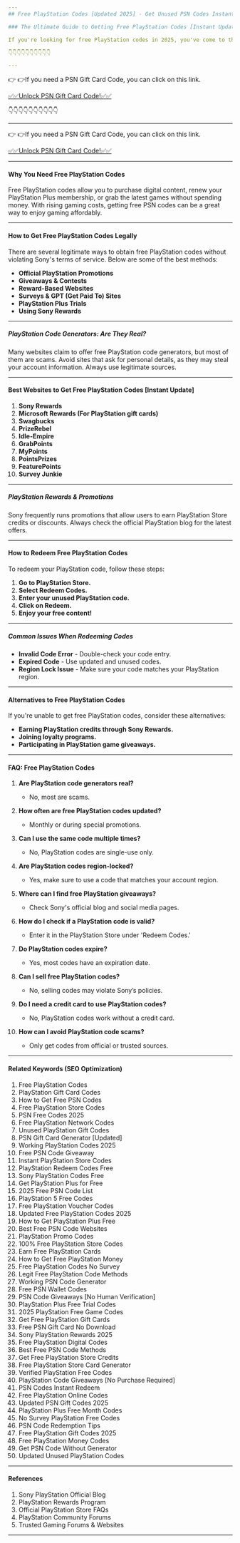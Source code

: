 ```yaml
---
## Free PlayStation Codes [Updated 2025] - Get Unused PSN Codes Instantly

### The Ultimate Guide to Getting Free PlayStation Codes [Instant Update]

If you're looking for free PlayStation codes in 2025, you've come to the right place! This guide will provide everything you need to know about obtaining free and unused PSN codes legally. Whether you're looking for free games, PlayStation Plus subscriptions, or PlayStation Store credits, we have you covered.

👇👇👇👇👇👇👇👇👇👇

---
```


👉 👉If you need a PSN Gift Card Code, you can click on this link.

[✅✅Unlock PSN Gift Card Code!✅✅ ](https://therewardgate.com/free-psn/)

👇👇👇👇👇👇👇👇👇👇

---

👉 👉If you need a PSN Gift Card Code, you can click on this link.

[✅✅Unlock PSN Gift Card Code!✅✅ ](https://therewardgate.com/free-psn/)

---

#### Why You Need Free PlayStation Codes

Free PlayStation codes allow you to purchase digital content, renew your PlayStation Plus membership, or grab the latest games without spending money. With rising gaming costs, getting free PSN codes can be a great way to enjoy gaming affordably.

---

#### How to Get Free PlayStation Codes Legally

There are several legitimate ways to obtain free PlayStation codes without violating Sony's terms of service. Below are some of the best methods:

- **Official PlayStation Promotions**
- **Giveaways & Contests**
- **Reward-Based Websites**
- **Surveys & GPT (Get Paid To) Sites**
- **PlayStation Plus Trials**
- **Using Sony Rewards**

---

##### PlayStation Code Generators: Are They Real?

Many websites claim to offer free PlayStation code generators, but most of them are scams. Avoid sites that ask for personal details, as they may steal your account information. Always use legitimate sources.

---

#### Best Websites to Get Free PlayStation Codes [Instant Update]

1. **Sony Rewards**
2. **Microsoft Rewards (For PlayStation gift cards)**
3. **Swagbucks**
4. **PrizeRebel**
5. **Idle-Empire**
6. **GrabPoints**
7. **MyPoints**
8. **PointsPrizes**
9. **FeaturePoints**
10. **Survey Junkie**

---

##### PlayStation Rewards & Promotions

Sony frequently runs promotions that allow users to earn PlayStation Store credits or discounts. Always check the official PlayStation blog for the latest offers.

---

#### How to Redeem Free PlayStation Codes

To redeem your PlayStation code, follow these steps:

1. **Go to PlayStation Store.**
2. **Select Redeem Codes.**
3. **Enter your unused PlayStation code.**
4. **Click on Redeem.**
5. **Enjoy your free content!**

---

##### Common Issues When Redeeming Codes

- **Invalid Code Error** - Double-check your code entry.
- **Expired Code** - Use updated and unused codes.
- **Region Lock Issue** - Make sure your code matches your PlayStation region.

---

#### Alternatives to Free PlayStation Codes

If you're unable to get free PlayStation codes, consider these alternatives:

- **Earning PlayStation credits through Sony Rewards.**
- **Joining loyalty programs.**
- **Participating in PlayStation game giveaways.**

---

#### FAQ: Free PlayStation Codes

1. **Are PlayStation code generators real?**
   - No, most are scams.

2. **How often are free PlayStation codes updated?**
   - Monthly or during special promotions.

3. **Can I use the same code multiple times?**
   - No, PlayStation codes are single-use only.

4. **Are PlayStation codes region-locked?**
   - Yes, make sure to use a code that matches your account region.

5. **Where can I find free PlayStation giveaways?**
   - Check Sony's official blog and social media pages.

6. **How do I check if a PlayStation code is valid?**
   - Enter it in the PlayStation Store under 'Redeem Codes.'

7. **Do PlayStation codes expire?**
   - Yes, most codes have an expiration date.

8. **Can I sell free PlayStation codes?**
   - No, selling codes may violate Sony’s policies.

9. **Do I need a credit card to use PlayStation codes?**
   - No, PlayStation codes work without a credit card.

10. **How can I avoid PlayStation code scams?**
    - Only get codes from official or trusted sources.

---

#### Related Keywords (SEO Optimization)

1. Free PlayStation Codes
2. PlayStation Gift Card Codes
3. How to Get Free PSN Codes
4. Free PlayStation Store Codes
5. PSN Free Codes 2025
6. Free PlayStation Network Codes
7. Unused PlayStation Gift Codes
8. PSN Gift Card Generator [Updated]
9. Working PlayStation Codes 2025
10. Free PSN Code Giveaway
11. Instant PlayStation Store Codes
12. PlayStation Redeem Codes Free
13. Sony PlayStation Codes Free
14. Get PlayStation Plus for Free
15. 2025 Free PSN Code List
16. PlayStation 5 Free Codes
17. Free PlayStation Voucher Codes
18. Updated Free PlayStation Codes 2025
19. How to Get PlayStation Plus Free
20. Best Free PSN Code Websites
21. PlayStation Promo Codes
22. 100% Free PlayStation Store Codes
23. Earn Free PlayStation Cards
24. How to Get Free PlayStation Money
25. Free PlayStation Codes No Survey
26. Legit Free PlayStation Code Methods
27. Working PSN Code Generator
28. Free PSN Wallet Codes
29. PSN Code Giveaways [No Human Verification]
30. PlayStation Plus Free Trial Codes
31. 2025 PlayStation Free Game Codes
32. Get Free PlayStation Gift Cards
33. Free PSN Gift Card No Download
34. Sony PlayStation Rewards 2025
35. Free PlayStation Digital Codes
36. Best Free PSN Code Methods
37. Get Free PlayStation Store Credits
38. Free PlayStation Store Card Generator
39. Verified PlayStation Free Codes
40. PlayStation Code Giveaways [No Purchase Required]
41. PSN Codes Instant Redeem
42. Free PlayStation Online Codes
43. Updated PSN Gift Codes 2025
44. PlayStation Plus Free Month Codes
45. No Survey PlayStation Free Codes
46. PSN Code Redemption Tips
47. Free PlayStation Gift Codes 2025
48. Free PlayStation Money Codes
49. Get PSN Code Without Generator
50. Updated Unused PlayStation Codes

---

#### References

1. Sony PlayStation Official Blog
2. PlayStation Rewards Program
3. Official PlayStation Store FAQs
4. PlayStation Community Forums
5. Trusted Gaming Forums & Websites

---
